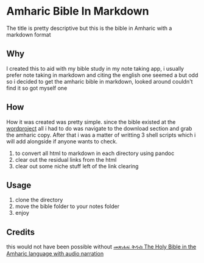 # Amharic Bible In Markdown

The title is pretty descriptive but this is the bible in Amharic with a markdown format

## Why

I created this to aid with my bible study in my note taking app, i usually prefer note taking in markdown and citing the english one seemed a but 
odd so i decided to get the amharic bible in markdown, looked around couldn't find it so got myself one

## How 

How it was created was pretty simple. since the bible existed at the [wordproject](https://www.wordproject.org/) all i had to do was navigate to the download
section and grab the amharic copy. After that i was a matter of writting 3 shell scripts which i will add alongside if anyone wants to check.
1) to convert all html to markdown in each directory using pandoc 
2) clear out the residual links from the html 
3) clear out some niche stuff left of the link clearing 

## Usage

1. clone the directory 
2. move the bible folder to your notes folder 
3. enjoy 

## Credits
this would not have been possible without [መጽሐፍ ቅዱስ The Holy Bible in the Amharic language with audio narration](https://www.wordproject.org/bibles/am/index.htm)

